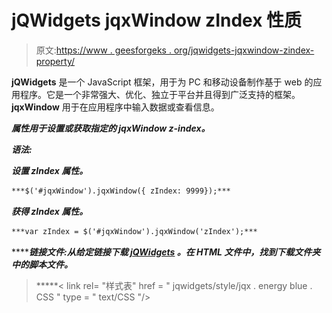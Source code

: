 # jQWidgets jqxWindow zIndex 性质

> 原文:[https://www . geesforgeks . org/jqwidgets-jqxwindow-zindex-property/](https://www.geeksforgeeks.org/jqwidgets-jqxwindow-zindex-property/)

**jQWidgets** 是一个 JavaScript 框架，用于为 PC 和移动设备制作基于 web 的应用程序。它是一个非常强大、优化、独立于平台并且得到广泛支持的框架。 **jqxWindow** 用于在应用程序中输入数据或查看信息。

*****属性用于设置或获取指定的 jqxWindow z-index。*****

*******语法:*******

*****设置 *zIndex* 属性。*****

```html
***$('#jqxWindow').jqxWindow({ zIndex: 9999});*** 
```

 *****获得 *zIndex* 属性。*****

```html
***var zIndex = $('#jqxWindow').jqxWindow('zIndex');*** 
```

*******链接文件:**从给定链接下载 [jQWidgets](https://www.jqwidgets.com/download/) 。在 HTML 文件中，找到下载文件夹中的脚本文件。*****

> <link rel="”stylesheet”" href="”jqwidgets/styles/jqx.base.css”" type="”text/css”"> *****< link rel= "样式表" href = " jqwidgets/style/jqx . energy blue . CSS " type = " text/CSS "/>
> <script type = " text/JavaScript " src = " scripts/jquery-1 . 10 . 2 . min . js "></script>
> <script type = " text/JavaScript " src = " jqwidgets/jqxcore。*****

*******示例:**下面的示例说明了 jQWidgets 中的 jqxWindow*zIndex***T5】属性。在下面的示例中，zIndex 已被设置为 9999。*******

## *****超文本标记语言*****

```html
***<!DOCTYPE html>
<html lang="en">

<head>
    <link rel="stylesheet" href=
        "jqwidgets/styles/jqx.base.css" type="text/css" />
    <link rel="stylesheet" href=
    "jqwidgets/styles/jqx.energyblue.css" type="text/css" />
    <script type="text/javascript" 
        src="scripts/jquery-1.10.2.min.js"></script>
    <script type="text/javascript" 
        src="jqwidgets/jqxcore.js"></script>
    <script type="text/javascript" 
        src="jqwidgets/jqxwindow.js"></script>
    <script type="text/javascript" 
        src="jqwidgets/jqxbuttons.js"></script>

    <script type="text/javascript">
        $(document).ready(function () {
            $("#jqxwindow").jqxWindow({
                height: 100,
                width: 300,
                theme: "energyblue",
                zIndex: 9999,
            });
        });
    </script>
</head>

<body>
    <center>
        <h1 style="color: green;">
            GeeksforGeeks
        </h1>

        <h3>jQWidgets jqxWindow zIndex Property</h3>

        <div id="content">
            <div id="jqxwindow">
                <div>Header</div>
                <div>
                    <div>GeeksforGeeks</div>
                </div>
            </div>
        </div>
    </center>
</body>

</html>***
```

*******输出:*******

*****![](img/b1148145d681edf33b169d4bb1f8a839.png)*****

*******参考:**[https://www . jqwidgets . com/jquery-widgets-documentation/documentation/jqxwindow/jquery-window-API . htm？搜索=](https://www.jqwidgets.com/jquery-widgets-documentation/documentation/jqxwindow/jquery-window-api.htm?search=)*****